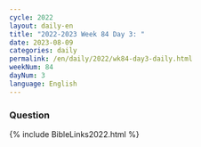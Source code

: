 ```yaml
---
cycle: 2022
layout: daily-en
title: "2022-2023 Week 84 Day 3: "
date: 2023-08-09
categories: daily
permalink: /en/daily/2022/wk84-day3-daily.html
weekNum: 84
dayNum: 3
language: English
---
```


### Question     

{% include BibleLinks2022.html %}
